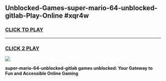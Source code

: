 
## Unblocked-Games-super-mario-64-unblocked-gitlab-Play-Online #xqr4w
<h3>
<a href="https://news.freeplayer.one?title=super-mario-64-unblocked-gitlab&ref=3">CLICK TO PLAY</a></h3>
<hr>

<h3>
<a href="https://news.freeplayer.one?title=super-mario-64-unblocked-gitlab&ref=3">CLICK 2 PLAY</a>
  
</h3>

<a href="https://news.freeplayer.one?title=super-mario-64-unblocked-gitlab&ref=3"><img src="https://clearcache.store/games.png"></a>


**super-mario-64-unblocked-gitlab games unblocked: Your Gateway to Fun and Accessible Online Gaming**
